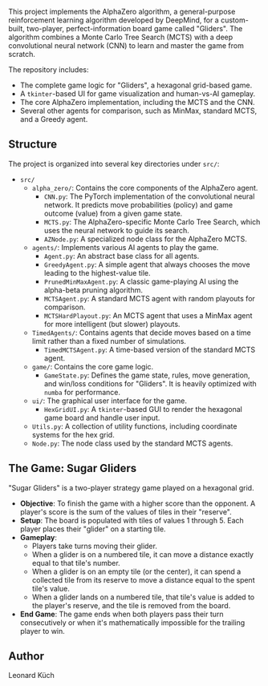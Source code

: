 This project implements the AlphaZero algorithm, a general-purpose reinforcement learning algorithm developed by DeepMind, for a custom-built, two-player, perfect-information board game called "Gliders". The algorithm combines a Monte Carlo Tree Search (MCTS) with a deep convolutional neural network (CNN) to learn and master the game from scratch.

The repository includes:
- The complete game logic for "Gliders", a hexagonal grid-based game.
- A `tkinter`-based UI for game visualization and human-vs-AI gameplay.
- The core AlphaZero implementation, including the MCTS and the CNN.
- Several other agents for comparison, such as MinMax, standard MCTS, and a Greedy agent.

## Structure

The project is organized into several key directories under `src/`:

*   `src/`
    *   `alpha_zero/`: Contains the core components of the AlphaZero agent.
        *   `CNN.py`: The PyTorch implementation of the convolutional neural network. It predicts move probabilities (policy) and game outcome (value) from a given game state.
        *   `MCTS.py`: The AlphaZero-specific Monte Carlo Tree Search, which uses the neural network to guide its search.
        *   `AZNode.py`: A specialized node class for the AlphaZero MCTS.
    *   `agents/`: Implements various AI agents to play the game.
        *   `Agent.py`: An abstract base class for all agents.
        *   `GreedyAgent.py`: A simple agent that always chooses the move leading to the highest-value tile.
        *   `PrunedMinMaxAgent.py`: A classic game-playing AI using the alpha-beta pruning algorithm.
        *   `MCTSAgent.py`: A standard MCTS agent with random playouts for comparison.
        *   `MCTSHardPlayout.py`: An MCTS agent that uses a MinMax agent for more intelligent (but slower) playouts.
    *   `TimedAgents/`: Contains agents that decide moves based on a time limit rather than a fixed number of simulations.
        *   `TimedMCTSAgent.py`: A time-based version of the standard MCTS agent.
    *   `game/`: Contains the core game logic.
        *   `GameState.py`: Defines the game state, rules, move generation, and win/loss conditions for "Gliders". It is heavily optimized with `numba` for performance.
    *   `ui/`: The graphical user interface for the game.
        *   `HexGridUI.py`: A `tkinter`-based GUI to render the hexagonal game board and handle user input.
    *   `Utils.py`: A collection of utility functions, including coordinate systems for the hex grid.
    *   `Node.py`: The node class used by the standard MCTS agents.

## The Game: Sugar Gliders

"Sugar Gliders" is a two-player strategy game played on a hexagonal grid.

*   **Objective**: To finish the game with a higher score than the opponent. A player's score is the sum of the values of tiles in their "reserve".
*   **Setup**: The board is populated with tiles of values 1 through 5. Each player places their "glider" on a starting tile.
*   **Gameplay**:
    *   Players take turns moving their glider.
    *   When a glider is on a numbered tile, it can move a distance exactly equal to that tile's number.
    *   When a glider is on an empty tile (or the center), it can spend a collected tile from its reserve to move a distance equal to the spent tile's value.
    *   When a glider lands on a numbered tile, that tile's value is added to the player's reserve, and the tile is removed from the board.
*   **End Game**: The game ends when both players pass their turn consecutively or when it's mathematically impossible for the trailing player to win.

## Author

Leonard Küch
